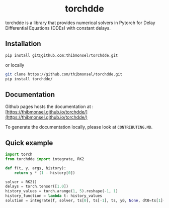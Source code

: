 <h1 align='center'>torchdde</h1>
<!-- <h2 align='center'> Constant lag delay differential equations solver</h2> -->

torchdde is a library that provides numerical solvers in Pytorch for Delay Differential Equations (DDEs) with constant delays.

## Installation

```bash
pip install git@github.com:thibmonsel/torchdde.git
```

or locally

```bash
git clone https://github.com/thibmonsel/torchdde.git
pip install torchdde/
```

## Documentation

Github pages hosts the documentation at : [https://thibmonsel.github.io/torchdde/](https://thibmonsel.github.io/torchdde/)

To generate the documentation locally, please look at `CONTRIBUTING.MD`.

## Quick example

```python
import torch
from torchdde import integrate, RK2

def f(t, y, args, history):
    return y * (1 - history[0])

solver = RK2()
delays = torch.tensor([1.0])
history_values = torch.arange(1, 5).reshape(-1, 1)
history_function = lambda t: history_values
solution = integrate(f, solver, ts[0], ts[-1], ts, y0, None, dt0=ts[1]-ts[0], delays=delays)

```
